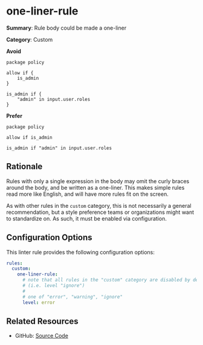 # one-liner-rule

**Summary**: Rule body could be made a one-liner

**Category**: Custom

**Avoid**
```rego
package policy

allow if {
    is_admin
}

is_admin if {
    "admin" in input.user.roles
}
```

**Prefer**
```rego
package policy

allow if is_admin

is_admin if "admin" in input.user.roles
```

## Rationale

Rules with only a single expression in the body may omit the curly braces around the body, and be written as a
one-liner. This makes simple rules read more like English, and will have more rules fit on the screen.

As with other rules in the `custom` category, this is not necessarily a general recommendation, but a style preference
teams or organizations might want to standardize on. As such, it must be enabled via configuration.

## Configuration Options

This linter rule provides the following configuration options:

```yaml
rules:
  custom:
    one-liner-rule:
      # note that all rules in the "custom" category are disabled by default
      # (i.e. level "ignore")
      #
      # one of "error", "warning", "ignore"
      level: error
```

## Related Resources

- GitHub: [Source Code](https://github.com/open-policy-agent/regal/blob/main/bundle/regal/rules/custom/one-line-rule/one_line_rule.rego)
